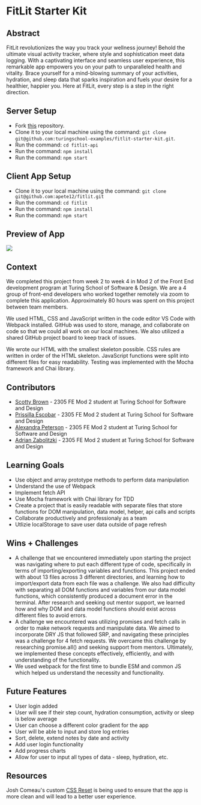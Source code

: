 # FitLit Starter Kit

## Abstract
FitLit revolutionizes the way you track your wellness journey! Behold the ultimate visual activity tracker, where style and sophistication meet data logging. With a captivating interface and seamless user experience, this remarkable app empowers you on your path to unparalleled health and vitality. Brace yourself for a mind-blowing summary of your activities, hydration, and sleep data that sparks inspiration and fuels your desire for a healthier, happier you. Here at FitLit, every step is a step in the right direction.

## Server Setup
- Fork [this](https://github.com/turingschool-examples/fitlit-starter-kit.git) repository. 
- Clone it to your local machine using the command: `git clone git@github.com:turingschool-examples/fitlit-starter-kit.git`.
- Run the command: `cd fitlit-api`
- Run the command: `npm install`
- Run the command: `npm start`


## Client App Setup
- Clone it to your local machine using the command: `git clone git@github.com:apete12/fitlit.git`
- Run the command: `cd fitlit`
- Run the command: `npm install`
- Run the command: `npm start`

## Preview of App
![](https://media.giphy.com/media/Ypk6kKKtxNcbAyNgo3/giphy.gif)

## Context
We completed this project from week 2 to week 4 in Mod 2 of the Front End development program at Turing School of Software & Design. We are a 4 group of front-end developers who worked together remotely via zoom to complete this application. Approximately 80 hours was spent on this project between team members. 

We used HTML, CSS and JavaScript written in the code editor VS Code with Webpack installed. GitHub was used to store, manage, and collaborate on code so that we could all work on our local machines. We also utilized a shared GitHub project board to keep track of issues.

We wrote our HTML with the smallest skeleton possible. CSS rules are written in order of the HTML skeleton. JavaScript functions were split into different files for easy readability. Testing was implemented with the Mocha framework and Chai library. 

## Contributors
- [Scotty Brown](https://github.com/Scotty-Brown) - 2305 FE Mod 2 student at Turing School for Software and Design
- [Prissilla Escobar](https://github.com/prissilla-escobar) - 2305 FE Mod 2 student at Turing School for Software and Design
- [Alexandra Peterson](https://github.com/apete12) - 2305 FE Mod 2 student at Turing School for Software and Design
- [Adrian Zabolitzki](https://github.com/ganuza) - 2305 FE Mod 2 student at Turing School for Software and Design

## Learning Goals
- Use object and array prototype methods to perform data manipulation
- Understand the use of Webpack
- Implement fetch API
- Use Mocha framework with Chai library for TDD
- Create a project that is easily readable with separate files that store functions for DOM manipulation, data model, helper, api calls and scripts
- Collaborate productively and professionaly as a team
- Utlizie localStorage to save user data outside of page refresh

## Wins + Challenges
- A challenge that we encountered immediately upon starting the project was navigating where to put each different type of code, specifically in terms of importing/exporting variables and functions. This project ended with about 13 files across 3 different directories, and learning how to import/export data from each file was a challenge. We also had difficulty with separating all DOM functions and variables from our data model functions, which consistently produced a document error in the terminal. After research and seeking out mentor support, we learned how and why DOM and data model functions should exist across different files to avoid errors. 
- A challenge we encountered was utilizing promises and fetch calls in order to make network requests and manipulate data. We aimed to incorporate DRY JS that followed SRP, and navigating these principles was a challenge for 4 fetch requests. We overcame this challenge by researching promise.all() and seeking support from mentors. Ultimately, we implemented these concepts effectively, efficiently, and with understanding of the functionality. 
- We used webpack for the first time to bundle ESM and common JS which helped us understand the necessity and functionality.

## Future Features
- User login added
- User will see if their step count, hydration consumption, activity or sleep is below average
- User can choose a different color gradient for the app
- User will be able to input and store log entries
- Sort, delete, extend notes by date and activity
- Add user login functionality
- Add progress charts
- Allow for user to input all types of data - sleep, hydration, etc.

## Resources
Josh Comeau's custom [CSS Reset](https://www.joshwcomeau.com/css/custom-css-reset/) is being used to ensure that the app is more clean and will lead to a better user experience.     
